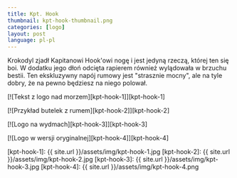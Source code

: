 ```yaml
---
title: Kpt. Hook
thumbnail: kpt-hook-thumbnail.png
categories: [logo]
layout: post
language: pl-pl
---
```


Krokodyl zjadł Kapitanowi Hook'owi nogę i jest jedyną rzeczą, której ten się boi. W dodatku jego dłoń odcięta rapierem również wylądowała w brzuchu bestii. Ten ekskluzywny napój rumowy jest "strasznie mocny", ale na tyle dobry, że na pewno będziesz na niego polował.

[![Tekst z logo nad morzem][kpt-hook-1]][kpt-hook-1]

[![Przykład butelek z rumem][kpt-hook-2]][kpt-hook-2]

[![Logo na wydmach][kpt-hook-3]][kpt-hook-3]

[![Logo w wersji oryginalnej][kpt-hook-4]][kpt-hook-4]

[kpt-hook-1]: {{ site.url }}/assets/img/kpt-hook-1.jpg
[kpt-hook-2]: {{ site.url }}/assets/img/kpt-hook-2.jpg
[kpt-hook-3]: {{ site.url }}/assets/img/kpt-hook-3.jpg
[kpt-hook-4]: {{ site.url }}/assets/img/kpt-hook-4.png